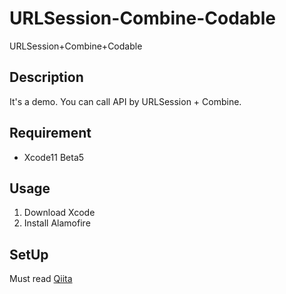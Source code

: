# URLSession-Combine-Codable
URLSession+Combine+Codable

## Description
It's a demo.
You can call API by URLSession + Combine.

## Requirement
- Xcode11 Beta5

## Usage
1. Download Xcode
2. Install Alamofire

## SetUp
Must read [Qiita](https://qiita.com/H_Crane/items/4778d7951cd0e1611f5b)
